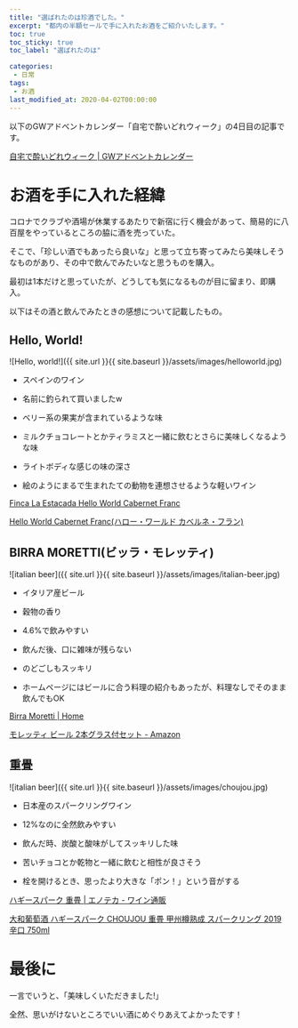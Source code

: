 ```yaml
---
title: "選ばれたのは珍酒でした。"
excerpt: "都内の半額セールで手に入れたお酒をご紹介いたします。"
toc: true
toc_sticky: true
toc_label: "選ばれたのは"

categories:
 - 日常
tags:
 - お酒
last_modified_at: 2020-04-02T00:00:00
---
```


以下のGWアドベントカレンダー「自宅で酔いどれウィーク」の4日目の記事です。

[自宅で酔いどれウィーク \| GWアドベントカレンダー](https://gw-advent.9wick.com/calendars/2020/80)

# お酒を手に入れた経緯
コロナでクラブや酒場が休業するあたりで新宿に行く機会があって、簡易的に八百屋をやっているところの脇に酒を売っていた。

そこで、「珍しい酒でもあったら良いな」と思って立ち寄ってみたら美味しそうなものがあり、その中で飲んでみたいなと思うものを購入。

最初は1本だけと思っていたが、どうしても気になるものが目に留まり、即購入。

以下はその酒と飲んでみたときの感想について記載したもの。

## Hello, World!

![Hello, world!]({{ site.url }}{{ site.baseurl }}/assets/images/helloworld.jpg)

- スペインのワイン

- 名前に釣られて買いましたw

- ベリー系の果実が含まれているような味

- ミルクチョコレートとかティラミスと一緒に飲むとさらに美味しくなるような味

- ライトボディな感じの味の深さ

- 絵のようにまるで生まれたての動物を連想させるような軽いワイン

[Finca La Estacada Hello World Cabernet Franc](https://www.vivino.com/finca-la-estacada-hello-world-cabernet-franc/w/3495681?year=U.V.)

[Hello World Cabernet Franc(ハロー・ワールド カベルネ・フラン)](https://vinica.me/Hello-World-Cabernet-Franc-w107310)

## BIRRA MORETTI(ビッラ・モレッティ)

![italian beer]({{ site.url }}{{ site.baseurl }}/assets/images/italian-beer.jpg)

- イタリア産ビール

- 穀物の香り

- 4.6%で飲みやすい

- 飲んだ後、口に雑味が残らない

- のどごしもスッキリ

- ホームページにはビールに合う料理の紹介もあったが、料理なしでそのまま飲んでもOK

[Birra Moretti | Home](https://www.birramoretti.com/global/en/homepage)

[モレッティ ビール 2本グラス付セット - Amazon](https://www.amazon.co.jp/%E6%95%B0%E9%87%8F%E9%99%90%E5%AE%9A-%E7%89%B9%E6%80%A7%E3%83%AD%E3%82%B4%E5%85%A5%E3%82%8A%E3%82%B0%E3%83%A9%E3%82%B9%E4%BB%98%E3%81%8D-%E3%83%A2%E3%83%AC%E3%83%83%E3%83%86%E3%82%A3-%E3%83%93%E3%83%BC%E3%83%AB-2%E6%9C%AC%E3%82%B0%E3%83%A9%E3%82%B9%E4%BB%98%E3%82%BB%E3%83%83%E3%83%88/dp/B077D46C9P/ref=pd_lpo_370_t_1/355-4154649-2533229?_encoding=UTF8&pd_rd_i=B077D46C9P&pd_rd_r=e3ac69d8-9dc1-4f31-939d-b55b572454fe&pd_rd_w=nqf97&pd_rd_wg=MSsc9&pf_rd_p=4b55d259-ebf0-4306-905a-7762d1b93740&pf_rd_r=7NV6NVVVZ4CQ80PG6MKV&psc=1&refRID=7NV6NVVVZ4CQ80PG6MKV)

## 重畳

![italian beer]({{ site.url }}{{ site.baseurl }}/assets/images/choujou.jpg)

- 日本産のスパークリングワイン

- 12%なのに全然飲みやすい

- 飲んだ時、炭酸と酸味がしてスッキリした味

- 苦いチョコとか乾物と一緒に飲むと相性が良さそう

- 栓を開けるとき、思ったより大きな「ポン！」という音がする

[ハギースパーク 重畳 | エノテカ - ワイン通販](https://www.enoteca.co.jp/item/detail/NS0010080)

[大和葡萄酒 ハギースパーク CHOUJOU 重畳 甲州樽熟成 スパークリング 2019 辛口 750ml](https://yamanashi-wine.com/SHOP/yam00700519.html)

# 最後に
一言でいうと、「美味しくいただきました!」

全然、思いがけないところでいい酒にめぐりあえてよかったです！
